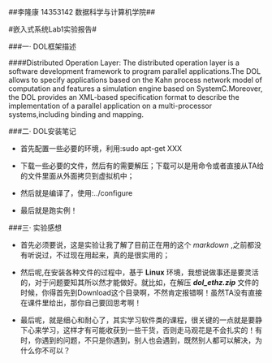 ##李隆康 14353142 数据科学与计算机学院##

#嵌入式系统Lab1实验报告#

###一· DOL框架描述

####Distributed Operation Layer:
The distributed operation layer is a software development framework to program parallel applications.The DOL allows to specify applications based on the Kahn process network model of computation and features a simulation engine based on SystemC.Moreover, the DOL provides an XML-based specification format to describe the implementation of a parallel application on a multi-processor systems,including binding and mapping.  


###二· DOL安装笔记

- 首先配置一些必要的环境，利用:sudo apt-get XXX
 
- 下载一些必要的文件，然后有的需要解压；下载可以是用命令或者直接从TA给的文件里面从外面拷贝到虚拟机中；

- 然后就是编译了，使用:../configure 

- 最后就是跑实例！



###三· 实验感想

- 首先必须要说，这是实验让我了解了目前正在用的这个 *markdown* ,之前都没有听说过，不过现在用起来，真的是很实用的；

- 然后呢,在安装各种文件的过程中，基于 **Linux** 环境，我想说做事还是要灵活的，对于问题要知其所以然才能做好。就比如，在解压 ***dol_ethz.zip*** 文件的时候，你得首先到Download这个目录啊，不然肯定报错啊！虽然TA没有直接在课件里给出，那你自己要回思考啊！

- 最后呢，就是细心和耐心了，其实学习软件类的课程，很关键的一点就是要静下心来学习，这样才有可能收获到一些干货，否则走马观花是不会扎实的！有时，你遇到的问题，不只是你遇到，别人也会遇到，既然别人都可以解决，为什么你不可以？
